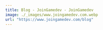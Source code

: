 ```yaml
---
title: Blog - JoinGamedev - JoinGamedev
image: ./_images/www.joingamedev.com.webp
url: "https://www.joingamedev.com/blog"
---
```


